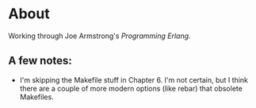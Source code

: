 # About

Working through Joe Armstrong's _Programming Erlang_.

## A few notes:

* I'm skipping the Makefile stuff in Chapter 6. I'm not certain, but I
  think there are a couple of more modern options (like rebar) that
  obsolete Makefiles.
